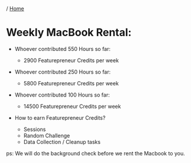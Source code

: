 / [Home](index.md)

# Weekly MacBook Rental:


* Whoever contributed 550 Hours so far:
    - 2900 Featurepreneur Credits per week

* Whoever contributed 250 Hours so far:
    - 5800 Featurepreneur Credits per week

* Whoever contributed 100 Hours so far:
    - 14500 Featurepreneur Credits per week


* How to earn Featurepreneur Credits?
    - Sessions
    - Random Challenge
    - Data Collection / Cleanup tasks

    
ps:
We will do the background check before we rent the Macbook to you.




